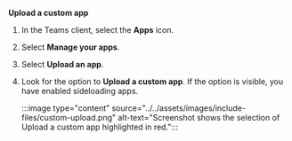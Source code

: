 **Upload a custom app**

1. In the Teams client, select the **Apps** icon.

1. Select **Manage your apps**.

1. Select **Upload an app**.

1. Look for the option to **Upload a custom app**. If the option is visible, you have enabled sideloading apps. 

    :::image type="content" source="../../assets/images/include-files/custom-upload.png" alt-text="Screenshot shows the selection of Upload a custom app highlighted in red.":::